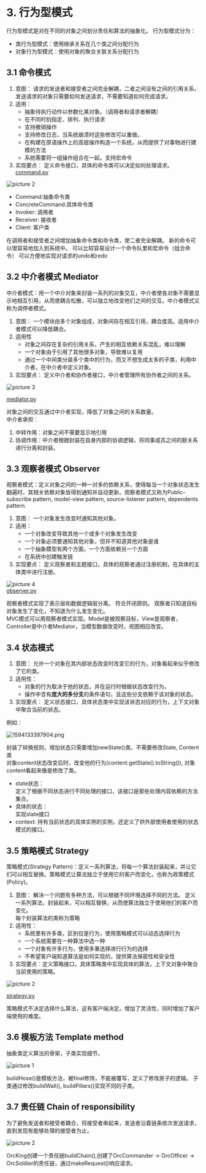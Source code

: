 # 3. 行为型模式
行为型模式是对在不同的对象之间划分责任和算法的抽象化。
行为型模式分为：
- 类行为型模式：使用继承关系在几个类之间分配行为
- 对象行为型模式：使用对象的聚合关联关系分配行为

## 3.1 命令模式
1. 意图：
请求的发送者和接受者之间完全解耦，二者之间没有之间的引用关系，发送请求的对象只需要如何发送请求，不需要知道如何完成请求。
2. 适用：
    - 抽象待执行动作以参数化某对象。（调用者和请求者解耦）
    - 在不同时刻指定、排列、执行请求
    - 支持撤销操作
    - 支持修改日志，当系统崩溃时这些修改可以重做。
    - 在构建在原语操作上的高层操作构造一个系统，从而提供了对事物进行建模的方法
    - 系统需要将一组操作组合在一起，支持宏命令
3. 实现要点：
定义命令接口，具体的命令类可以决定如何处理请求。  
[command.py](./src/command.py)

![picture 2](img/1594531803584.png)  
- Command:抽象命令类  
- ConcreteCommand:具体命令类
- Invoker: 调用者
- Receiver: 接收者
- Client: 客户类

在调用者和接受者之间增加抽象命令类和命令类，使二者完全解耦。
新的命令可以很容易地加入到系统中。
可以比较容易设计一个命令队里和宏命令（组合命令）
可以方便地实现对请求的undo和redo

## 3.2 中介者模式 Mediator
中介者模式：用一个中介对象来封装一系列的对象交互，中介者使各对象不需要显示地相互引用，从而使耦合松散，可以独立地改变他们之间的交互。中介者模式又称为调停者模式。
1. 意图：
一个模块由多个对象组成，对象间存在相互引用，耦合度高。适用中介者模式可以降低耦合。
2. 适用性
    - 对象之间存在复杂的引用关系，产生的相互依赖关系混乱，难以理解
    - 一个对象由于引用了其他很多对象，导致难以复用
    - 通过一个中间类分装多个类中的行为，而又不想生成太多的子类，利用中介者，在中介者中定义对象。
3. 实现要点：
定义中介者和协作者接口，中介者管理所有协作者之间的关系。

![picture 3](img/1594536722741.png)  

[mediator.py](./src/mediator.py)

对象之间的交互通过中介者实现，降低了对象之间的关系数量。  
中介者承担：
1. 中转作用：对象之间不需要显示地引用
2. 协调作用：中介者根据封装在自身内部的协调逻辑，将同事成员之间的额关系进行分离和封装。

## 3.3 观察者模式 Observer
观察者模式：定义对象之间的一种一对多的依赖关系，使得每当一个对象状态发生翻遍时，其相关依赖对象皆得到通知并自动更新。观察者模式又称为Public-subscribe pattern, model-view pattern, source-listener pattern, dependents pattern.

1. 意图：
一个对象发生改变时通知其他对象。
2. 适用：
    - 一个对象改变导致其他一个或多个对象发生改变
    - 一个对象必须要通知其他对象，但并不知道其他对象是谁
    - 一个抽象模型有两个方面，一个方面依赖另一个方面
    - 在系统中创建触发链
3. 实现要点：
定义观察者和主题接口，具体的观察者通过注册机制，在具体的主体类中进行注册。

![picture 4](img/1594541102739.png)  
[observer.py](./observer.py)

观察者模式实现了表示层和数据逻辑层分离。
符合开闭原则。
观察者只知道目标对象发生了变化，不知道为什么发生变化。  
MVC模式可以用观察者模式实现。Model是被观察目标，View是观察者，Controller是中介者Mediator，当模型数据改变时，视图相应改变。

## 3.4 状态模式
1. 意图：
允许一个对象在其内部状态改变时改变它的行为，对象看起来似乎修改了它的类。
2. 适用性：
    - 对象的行为取决于他的状态，并在运行时根据状态改变行为，
    - 操作中含有**庞大的多分支**的条件语句，且这些分支依赖于该对象的状态。
3. 实现要点：
定义状态接口，具体状态类中实现该状态对应的行为，上下文对象中聚合当前的状态。

例如：

![1594133397904.png](img\1594133397904.png)


封装了转换规则，增加状态只需要增加newState()类，不需要修改State, Content类  
对象content状态改变后时，改变他的行为(content.getState().toString()), 对象content看起来像是修改了类。

- state状态：  
定义了根据不同状态进行不同处理的接口，该接口是那些处理内容依赖的方法集合。
- 具体的状态：  
实现state接口
- context:
持有当前状态的具体实例的实例，还定义了供外部使用者使用的状态模式的接口。

## 3.5 策略模式 Strategy

策略模式(Strategy Pattern)：定义一系列算法，将每一个算法封装起来，并让它们可以相互替换。策略模式让算法独立于使用它的客户而变化，也称为政策模式(Policy)。

1. 意图：
解决一个问题有多种方法，可以根据不同环境选择不同的方法。
定义一系列算法，封装起来，可以相互替换，从而使算法独立于使用他们的客户而变化。  
每个封装算法的类称为策略
2. 适用性：
    - 系统里有许多类，区别仅是行为，使用策略模式可以动态选择行为
    - 一个系统需要在一种算法中选一种
    - 一个对象有许多行为，使用多重选择进行行为的选择
    - 不希望客户端知道算法是如何实现的，提供算法保密性和安全性
3. 实现要点：定义策略接口，具体策略类中实现具体的算法，上下文对象中聚合当前使用的策略。

![picture 2](img/1594650837924.png)  

[strategy.py](./src/strategy.py)

策略模式不决定选择什么算法，这有客户端决定。增加了灵活性，同时增加了客户端使用的难度。

## 3.6 模板方法 Template method

抽象类定义算法的骨架，子类实现细节。

![picture 1](img/1594693026899.png)  

buildHose()是模板方法，被final修饰，不能被覆写，定义了修改房子的逻辑。
子类通过修改buildWall(), buildPillars()实现不同的子类。

## 3.7 责任链 Chain of responsibility

为了避免发送者和接受者耦合，将接受者串起来，发送者沿着链条依次发送请求，直到发现有能够处理的接受者为止。

![picture 2](img/1594694014403.png)  

OrcKing创建一个责任链buildChain(),创建了OrcCommander -> OrcOfficer -> OrcSoldier的责任链，通过makeRequest()响应请求。

